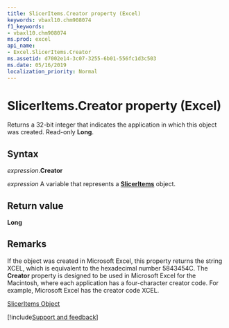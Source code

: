 ```yaml
---
title: SlicerItems.Creator property (Excel)
keywords: vbaxl10.chm908074
f1_keywords:
- vbaxl10.chm908074
ms.prod: excel
api_name:
- Excel.SlicerItems.Creator
ms.assetid: d7002e14-3c07-3255-6b01-556fc1d3c503
ms.date: 05/16/2019
localization_priority: Normal
---
```



# SlicerItems.Creator property (Excel)

Returns a 32-bit integer that indicates the application in which this object was created. Read-only **Long**.


## Syntax

_expression_.**Creator**

_expression_ A variable that represents a **[SlicerItems](Excel.SlicerItems.md)** object.


## Return value

**Long**


## Remarks

If the object was created in Microsoft Excel, this property returns the string XCEL, which is equivalent to the hexadecimal number 5843454C. The **Creator** property is designed to be used in Microsoft Excel for the Macintosh, where each application has a four-character creator code. For example, Microsoft Excel has the creator code XCEL.




[SlicerItems Object](Excel.SlicerItems.md)

[!include[Support and feedback](~/includes/feedback-boilerplate.md)]